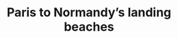 ---
category: river
title: Paris to Normandy’s landing beaches
class: paris-to-normandys-landing-beaches
cruiseline: Avalon Waterways – Avalon Creativity
special-info: Half price river cruise + 2 overnights onboard in Paris
price: 1119
nights: 7
cruise-url: http://www.planetcruise.co.uk/avalon-waterways-cruises/avalon-creativity/28-june-2016/92968?referrersiteid=970
---